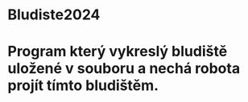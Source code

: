 # Bludiste2024
# Program který vykreslý bludiště uložené v souboru a nechá robota projít tímto bludištěm.
